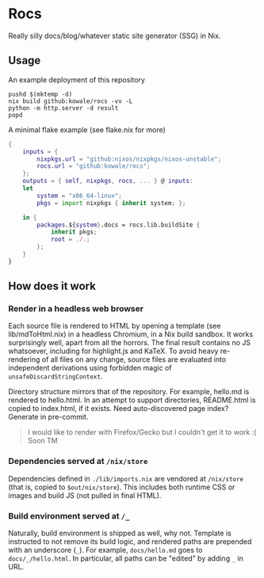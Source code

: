 # Rocs

Really silly docs/blog/whatever static site generator (SSG) in Nix.

## Usage

An example deployment of this repository

```
pushd $(mktemp -d)
nix build github:kowale/rocs -vv -L
python -m http.server -d result
popd
```

A minimal flake example (see flake.nix for more)

```nix
{
    inputs = {
        nixpkgs.url = "github:nixos/nixpkgs/nixos-unstable";
        rocs.url = "github:kowale/rocs";
    };
    outputs = { self, nixpkgs, rocs, ... } @ inputs:
    let
        system = "x86_64-linux";
        pkgs = import nixpkgs { inherit system; };

    in {
        packages.${system}.docs = rocs.lib.buildSite {
            inherit pkgs;
            root = ./.;
        };
    }
}
```

## How does it work

### Render in a headless web browser

Each source file is rendered to HTML
by opening a template (see lib/mdToHtml.nix)
in a headless Chromium, in a Nix build sandbox.
It works surprisingly well, apart from all the horrors.
The final result contains no JS whatsoever,
including for highlight.js and KaTeX.
To avoid heavy re-rendering of all files on any change,
source files are evaluated into independent derivations
using forbidden magic of `unsafeDiscardStringContext`.

Directory structure mirrors that of the repository.
For example, hello.md is rendered to hello.html.
In an attempt to support directories,
README.html is copied to index.html, if it exists.
Need auto-discovered page index? Generate in pre-commit.

> I would like to render with Firefox/Gecko
> but I couldn't get it to work :( Soon TM

### Dependencies served at `/nix/store`

Dependencies defined in `./lib/imports.nix`
are vendored at `/nix/store`
(that is, copied to `$out/nix/store`).
This includes both runtime CSS or images
and build JS (not pulled in final HTML).

### Build environment served at `/_`

Naturally, build environment is shipped as well, why not.
Template is instructed to not remove its build logic,
and rendered paths are prepended with an underscore (`_`).
For example, `docs/hello.md` goes to `docs/_/hello.html`.
In particular, all paths can be "edited" by adding `_` in URL.


